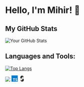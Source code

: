 # Hello, I'm Mihir! 👋

## My GitHub Stats

![Your GitHub Stats](https://github-readme-stats.vercel.app/api?username=mw2000&show_icons=true&theme=radical)

## Languages and Tools:

[![Top Langs](http://github-readme-stats.vercel.app/api/top-langs/?username=mw2000&layout=compact)]([https://github.com/anuraghazra/github-readme-stats](https://github-readme-stats.vercel.app/api/top-langs/?username=mw2000&layout=compact))

<code><img height="20" src="https://avatars.githubusercontent.com/u/130611478?s=200&v=4"></code>
<code><img height="20" src="https://raw.githubusercontent.com/github/explore/main/topics/typescript/typescript.png"></code>
<code><img height="20" src="https://raw.githubusercontent.com/github/explore/main/topics/solidity/solidity.png"></code>
<!-- Add or remove images as per the tools and languages you use -->

